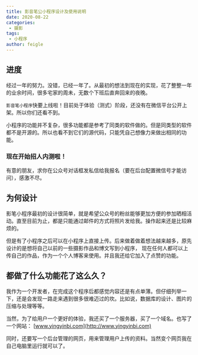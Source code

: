 ```yaml
---
title: 影音笔公小程序设计及使用说明
date: 2020-08-22
categories:
 - 摄影
tags:
 - 小程序
author: feigle
---
```


## 进度
  经过一年的努力。没错，已经一年了。从最初的想法到现在的实现，花了整整一年的业余时间，很多宅家的周未，无数个下班后直奔回来的夜晚。

  `影音笔小程序`快要上线啦！目前处于体验（测式）阶段，还没有在微信平台公开上架。所以你们还看不到。
  
  小程序的功能并不复杂，很多功能都是参考了同类的软件做的。但是同类型的软件都不是开源的。所以也看不到它们的源代码，只能凭自己想像力来做出相同的功能。

  ### 现在开始招人内测啦！
  有意的朋友，求你在公众号对话框发私信给我报名（要在后台配置微信号才能访问），感激不尽。

## 为何设计

影笔小程序最初的设计很简单，就是希望公众号的粉丝能够更加方便的参加晒相活动。直至目前为止，都是只能通过邮件的方式将照片发给我。操作起来还是比较麻烦的。

但是有了小程序之后可以在小程序上直接上传。后来做着做着想法越来越多，原先设计的是想将自己以前的一些摄影作品和博文写到小程序， 现在任何人都可以上传自己的作品，作为一个个人博客来使用。并且我还给它加入了点赞的功能。

## 都做了什么功能花了这么久？

我作为一个开发者，在完成这个程序后都感觉内容还是有点单薄。但仔细列举一下，还是会发现一路走来遇到很多很难迈过的坎。比如说，数据库的设计、图片的压缩与处理等等。

当然，为了给用户一个更好的体验，我还买了一个服务器，买了一个域名。也写了一个网站： [www.yingyinbi.com](http://www.yingyinbi.com)

同时，还要写一个后台管理的网页，用来管理用户上传的资料。当然变个网页我在自己电脑里运行就可以了。